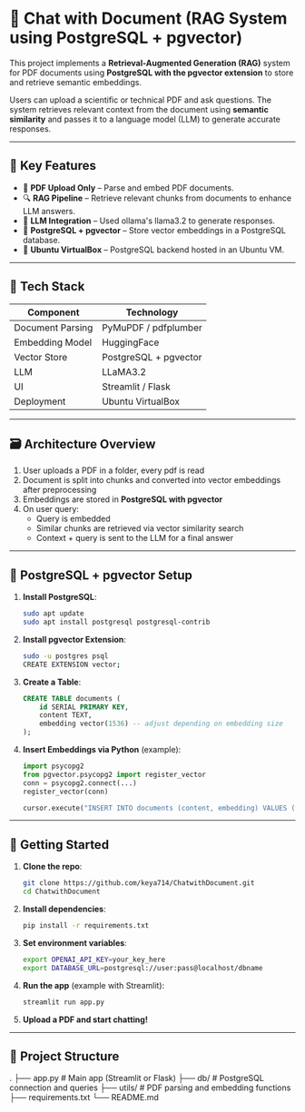 # 📄 Chat with Document (RAG System using PostgreSQL + pgvector)

This project implements a **Retrieval-Augmented Generation (RAG)** system for PDF documents using **PostgreSQL with the pgvector extension** to store and retrieve semantic embeddings.

Users can upload a scientific or technical PDF and ask questions. The system retrieves relevant context from the document using **semantic similarity** and passes it to a language model (LLM) to generate accurate responses.

---

## 🧠 Key Features

- 📄 **PDF Upload Only** – Parse and embed PDF documents.
- 🔍 **RAG Pipeline** – Retrieve relevant chunks from documents to enhance LLM answers.
- 🧠 **LLM Integration** – Used ollama's llama3.2 to generate responses.
- 💾 **PostgreSQL + pgvector** – Store vector embeddings in a PostgreSQL database.
- 🐧 **Ubuntu VirtualBox** – PostgreSQL backend hosted in an Ubuntu VM.

---

## 🧱 Tech Stack

| Component         | Technology                |
|------------------|---------------------------|
| Document Parsing | PyMuPDF / pdfplumber      |
| Embedding Model  | HuggingFace               |
| Vector Store     | PostgreSQL + pgvector     |
| LLM              | LLaMA3.2                  |
| UI               | Streamlit / Flask         |
| Deployment       | Ubuntu VirtualBox         |

---

## 🗃️ Architecture Overview

1. User uploads a PDF in a folder, every pdf is read
2. Document is split into chunks and converted into vector embeddings after preprocessing
3. Embeddings are stored in **PostgreSQL with pgvector**
4. On user query:
    - Query is embedded
    - Similar chunks are retrieved via vector similarity search
    - Context + query is sent to the LLM for a final answer

---

## 🐘 PostgreSQL + pgvector Setup

1. **Install PostgreSQL**:

    ```bash
    sudo apt update
    sudo apt install postgresql postgresql-contrib
    ```

2. **Install pgvector Extension**:

    ```bash
    sudo -u postgres psql
    CREATE EXTENSION vector;
    ```

3. **Create a Table**:

    ```sql
    CREATE TABLE documents (
        id SERIAL PRIMARY KEY,
        content TEXT,
        embedding vector(1536) -- adjust depending on embedding size
    );
    ```

4. **Insert Embeddings via Python** (example):

    ```python
    import psycopg2
    from pgvector.psycopg2 import register_vector
    conn = psycopg2.connect(...)
    register_vector(conn)

    cursor.execute("INSERT INTO documents (content, embedding) VALUES (%s, %s)", (chunk_text, embedding.tolist()))
    ```

---

## 🚀 Getting Started

1. **Clone the repo**:

    ```bash
    git clone https://github.com/keya714/ChatwithDocument.git
    cd ChatwithDocument
    ```

2. **Install dependencies**:

    ```bash
    pip install -r requirements.txt
    ```

3. **Set environment variables**:

    ```bash
    export OPENAI_API_KEY=your_key_here
    export DATABASE_URL=postgresql://user:pass@localhost/dbname
    ```

4. **Run the app** (example with Streamlit):

    ```bash
    streamlit run app.py
    ```

5. **Upload a PDF and start chatting!**

---

## 📁 Project Structure
.
├── app.py # Main app (Streamlit or Flask)
├── db/ # PostgreSQL connection and queries
├── utils/ # PDF parsing and embedding functions
├── requirements.txt
└── README.md
